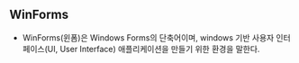 ## WinForms
* WinForms(윈폼)은 Windows Forms의 단축어이며, windows 기반 사용자 인터페이스(UI, User Interface) 애플리케이션을 만들기 위한 환경을 말한다.
